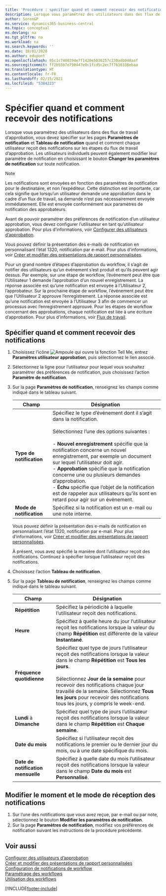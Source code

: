 ```yaml
---
title: 'Procédure : spécifier quand et comment recevoir des notifications | Microsoft Docs'
description: Lorsque vous paramétrez des utilisateurs dans des flux de travail d’approbation, vous devez spécifier sur les pages Paramètres de notification et Tableau de notification quand et comment chaque utilisateur reçoit des notifications sur les étapes du flux de travail d’approbation. Les utilisateurs individuels peuvent également modifier leur paramètre de notification en choisissant le bouton Changer les paramètres de notification sur toute notification.
author: SorenGP
ms.service: dynamics365-business-central
ms.topic: conceptual
ms.devlang: na
ms.tgt_pltfrm: na
ms.workload: na
ms.search.keywords: ''
ms.date: 10/01/2020
ms.author: edupont
ms.openlocfilehash: 85c1c7408394e7f1420e5036257c230adb948aaf
ms.sourcegitcommit: ff2b55b7e790447e0c1fcd5c2ec7f7610338ebaa
ms.translationtype: HT
ms.contentlocale: fr-FR
ms.lasthandoff: 02/15/2021
ms.locfileid: "5384223"
---
```

# <a name="specify-when-and-how-to-receive-notifications"></a>Spécifier quand et comment recevoir des notifications
Lorsque vous paramétrez des utilisateurs dans des flux de travail d’approbation, vous devez spécifier sur les pages **Paramètres de notification** et **Tableau de notification** quand et comment chaque utilisateur reçoit des notifications sur les étapes du flux de travail d’approbation. Les utilisateurs individuels peuvent également modifier leur paramètre de notification en choisissant le bouton **Changer les paramètres de notification** sur toute notification.  

> [!NOTE]
> Les notifications sont envoyées en fonction des paramètres de notification pour le destinataire, et non l’expéditeur. Cette distinction est importante, car cela signifie que lorsqu’un utilisateur demande une approbation dans le cadre d’un flux de travail, sa demande n’est pas nécessairement envoyée immédiatement. Elle est envoyée conformément aux paramètres de notification des approbateurs. 

 Avant de pouvoir paramétrer des préférences de notification d’un utilisateur approbation, vous devez configurer l’utilisateur en tant qu’utilisateur approbation. Pour plus d’informations, voir [Configurer des utilisateurs d’approbation](across-how-to-set-up-approval-users.md).  

 Vous pouvez définir la présentation des e-mails de notification en personnalisant l’état 1320, notification par e-mail. Pour plus d’informations, voir [Créer et modifier des présentations de rapport personnalisées](ui-how-create-custom-report-layout.md).  

 Pour un grand nombre d’étapes d’approbation du workflow, il s’agit de notifier des utilisateurs qu’un événement s’est produit et qu’ils peuvent agir dessus. Par exemple, sur une étape de workflow, l’événement peut être que l’Utilisateur 1 demande l’approbation d’un nouvel enregistrement. La réponse associée est qu’une notification est envoyée à l’Utilisateur 2, l’approbateur. Sur la prochaine étape de workflow, l’événement peut être que l’Utilisateur 2 approuve l’enregistrement. La réponse associée est qu’une notification est envoyée à l’Utilisateur 3 afin de commencer un processus avec l’enregistrement approuvé. Pour les étapes de workflow concernant des approbations, chaque notification est liée à une écriture d’approbation. Pour plus d’informations, voir [Flux de travail](across-workflow.md).  

## <a name="specify-when-and-how-users-receive-notifications"></a>Spécifier quand et comment recevoir des notifications  

1.  Choisissez l’icône ![Ampoule qui ouvre la fonction Tell Me](media/ui-search/search_small.png "Dites-moi ce que vous voulez faire"), entrez **Paramètres utilisateur approbation**, puis sélectionnez le lien associé.  
2.  Sélectionnez la ligne pour l’utilisateur pour lequel vous souhaitez paramétrer des préférences de notification, puis choisissez l’action **Paramètre de notification**.  
3.  Sur la page **Paramètres de notification**, renseignez les champs comme indiqué dans le tableau suivant.  

    |Champ|Désignation|  
    |---------------------------------|---------------------------------------|  
    |**Type de notification**|Spécifiez le type d’événement dont il s’agit dans la notification.<br /><br /> Sélectionnez l’une des options suivantes :<br /><br /> -   **Nouvel enregistrement** spécifie que la notification concerne un nouvel enregistrement, par exemple un document sur lequel l’utilisateur doit agir.<br />-   **Approbation** spécifie que la notification concerne une ou plusieurs demandes d’approbation.<br />-   **Échu** spécifie que l’objet de la notification est de rappeler aux utilisateurs qu’ils sont en retard pour agir sur un événement.|  
    |**Mode de notification**|Spécifiez si la notification est un e-mail ou une note interne.|

    Vous pouvez définir la présentation des e-mails de notification en personnalisant l’état 1320, notification par e-mail. Pour plus d’informations, voir [Créer et modifier des présentations de rapport personnalisées](ui-how-create-custom-report-layout.md).

    À présent, vous avez spécifié la manière dont l’utilisateur reçoit des notifications. Continuez à spécifier lorsque l’utilisateur reçoit des notifications.  

4.  Choisissez l’action **Tableau de notification**.  
5.  Sur la page **Tableau de notification**, renseignez les champs comme indiqué dans le tableau suivant.  

    |Champ|Désignation|  
    |---------------------------------|---------------------------------------|  
    |**Répétition**|Spécifiez la périodicité à laquelle l’utilisateur reçoit des notifications.|  
    |**Heure**|Spécifiez à quelle heure du jour l’utilisateur reçoit les notifications lorsque la valeur du champ **Répétition** est différente de la valeur **Instantané**.|  
    |**Fréquence quotidienne**|Spécifiez quel type de jours l’utilisateur reçoit des notifications lorsque la valeur dans le champ **Répétition** est **Tous les jours**.<br /><br /> Sélectionnez **Jour de la semaine** pour recevoir des notifications chaque jour travaillé de la semaine. Sélectionnez **Tous les jours** pour recevoir des notifications tous les jours, y compris le week-end.|  
    |**Lundi** à **Dimanche**|Spécifiez quel type de jours l’utilisateur reçoit des notifications lorsque la valeur dans le champ **Répétition** est **Chaque semaine**.|  
    |**Date du mois**|Spécifiez si l’utilisateur reçoit des notifications le premier ou le dernier jour du mois, ou à une date spécifique du mois.|  
    |**Date de notification mensuelle**|Spécifiez à quelle date du mois l’utilisateur reçoit des notifications lorsque la valeur dans le champ **Date du mois** est **Personnalisé**.|  

## <a name="change-when-and-how-you-receive-notifications"></a>Modifier le moment et le mode de réception des notifications  
1.  Sur l’une des notifications que vous avez reçue, par e-mail ou par note, sélectionnez le bouton **Modifier les paramètres de notification**.  
2.  Sur la page **Paramètres de notification**, modifiez vos préférences de notification suivant les instructions de la procédure précédente.  

## <a name="see-also"></a>Voir aussi  
 [Configurer des utilisateurs d’approbation](across-how-to-set-up-approval-users.md)   
 [Créer et modifier des présentations de rapport personnalisées](ui-how-create-custom-report-layout.md)   
 [Configuration de notifications de workflow](across-setting-up-workflow-notifications.md)   
 [Paramétrage des workflows](across-set-up-workflows.md)   
 [Utilisation des workflows](across-use-workflows.md)


[!INCLUDE[footer-include](includes/footer-banner.md)]